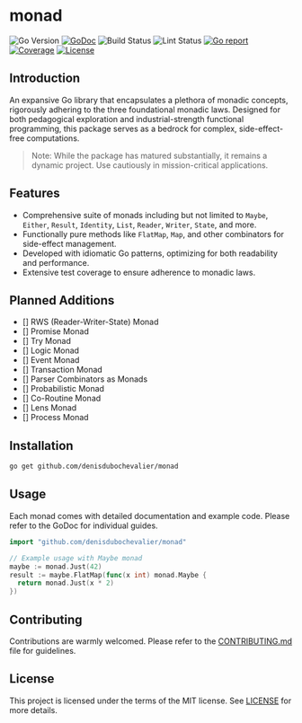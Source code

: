 # monad

![Go Version](https://img.shields.io/badge/Go-%3E%3D%201.20-%23007d9c)
[![GoDoc](https://godoc.org/github.com/denisdubochevalier/monad?status.svg)](https://pkg.go.dev/github.com/denisdubochevalier/monad)
![Build Status](https://github.com/denisdubochevalier/monad/actions/workflows/go.yml/badge.svg)
![Lint Status](https://github.com/denisdubochevalier/monad/actions/workflows/golangci-lint.yml/badge.svg)
[![Go report](https://goreportcard.com/badge/github.com/denisdubochevalier/monad)](https://goreportcard.com/report/github.com/denisdubochevalier/monad)
[![Coverage](https://img.shields.io/codecov/c/github/denisdubochevalier/monad)](https://codecov.io/gh/denisdubochevalier/monad)
[![License](https://img.shields.io/github/license/denisdubochevalier/monad)](./LICENSE)

## Introduction

An expansive Go library that encapsulates a plethora of monadic concepts,
rigorously adhering to the three foundational monadic laws. Designed for both
pedagogical exploration and industrial-strength functional programming, this
package serves as a bedrock for complex, side-effect-free computations.

> Note: While the package has matured substantially, it remains a dynamic
> project. Use cautiously in mission-critical applications.

## Features

- Comprehensive suite of monads including but not limited to `Maybe`, `Either`,
  `Result`, `Identity`, `List`, `Reader`, `Writer`, `State`, and more.
- Functionally pure methods like `FlatMap`, `Map`, and other combinators for
  side-effect management.
- Developed with idiomatic Go patterns, optimizing for both readability and
  performance.
- Extensive test coverage to ensure adherence to monadic laws.

## Planned Additions

- [] RWS (Reader-Writer-State) Monad
- [] Promise Monad
- [] Try Monad
- [] Logic Monad
- [] Event Monad
- [] Transaction Monad
- [] Parser Combinators as Monads
- [] Probabilistic Monad
- [] Co-Routine Monad
- [] Lens Monad
- [] Process Monad

## Installation

```bash
go get github.com/denisdubochevalier/monad
```

## Usage

Each monad comes with detailed documentation and example code. Please refer to
the GoDoc for individual guides.

```go
import "github.com/denisdubochevalier/monad"

// Example usage with Maybe monad
maybe := monad.Just(42)
result := maybe.FlatMap(func(x int) monad.Maybe {
  return monad.Just(x * 2)
})
```

## Contributing

Contributions are warmly welcomed. Please refer to the
[CONTRIBUTING.md](/CONTRIBUTING.md) file for guidelines.

## License

This project is licensed under the terms of the MIT license. See
[LICENSE](/LICENSE) for more details.
